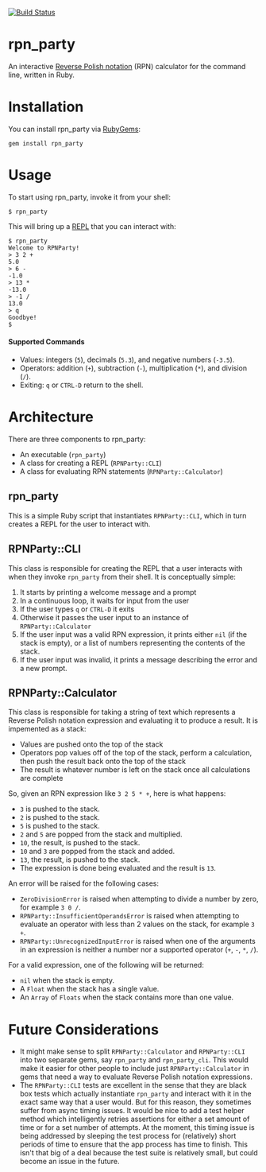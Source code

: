 [![Build Status](https://travis-ci.org/toasterlovin/rpn_party.svg?branch=master)](https://travis-ci.org/toasterlovin/rpn_party)

# rpn_party

An interactive [Reverse Polish notation] (RPN) calculator for the command line,
written in Ruby.

[Reverse Polish notation]: https://en.wikipedia.org/wiki/Reverse_Polish_notation

# Installation

You can install rpn_party via [RubyGems]:

```
gem install rpn_party
```

[RubyGems]: https://rubygems.org

# Usage

To start using rpn_party, invoke it from your shell:

```
$ rpn_party
```

This will bring up a [REPL] that you can interact with:

[REPL]: https://en.wikipedia.org/wiki/Read–eval–print_loop

```
$ rpn_party
Welcome to RPNParty!
> 3 2 +
5.0
> 6 -
-1.0
> 13 *
-13.0
> -1 /
13.0
> q
Goodbye!
$
```

#### Supported Commands

- Values: integers (`5`), decimals (`5.3`), and negative numbers (`-3.5`).
- Operators: addition (`+`), subtraction (`-`), multiplication (`*`), and
  division (`/`).
- Exiting: `q` or `CTRL-D` return to the shell.

# Architecture

There are three components to rpn_party: 
- An executable (`rpn_party`)
- A class for creating a REPL (`RPNParty::CLI`)
- A class for evaluating RPN statements (`RPNParty::Calculator`)

## rpn_party

This is a simple Ruby script that instantiates `RPNParty::CLI`, which in turn
creates a REPL for the user to interact with.

## RPNParty::CLI

This class is responsible for creating the REPL that a user interacts with when
they invoke `rpn_party` from their shell. It is conceptually simple:

1. It starts by printing a welcome message and a prompt
2. In a continuous loop, it waits for input from the user
3. If the user types `q` or `CTRL-D` it exits
4. Otherwise it passes the user input to an instance of `RPNParty::Calculator`
5. If the user input was a valid RPN expression, it prints either `nil` (if the
   stack is empty), or a list of numbers representing the contents of the stack.
6. If the user input was invalid, it prints a message describing the error and
   a new prompt.

## RPNParty::Calculator

This class is responsible for taking a string of text which represents a Reverse
Polish notation expression and evaluating it to produce a result. It is
impemented as a stack:

- Values are pushed onto the top of the stack
- Operators pop values off of the top of the stack, perform a calculation, then
  push the result back onto the top of the stack
- The result is whatever number is left on the stack once all calculations are
  complete

So, given an RPN expression like `3 2 5 * +`, here is what happens:

- `3` is pushed to the stack.
- `2` is pushed to the stack.
- `5` is pushed to the stack.
- `2` and `5` are popped from the stack and multiplied.
- `10`, the result, is pushed to the stack.
- `10` and `3` are popped from the stack and added.
- `13`, the result, is pushed to the stack.
- The expression is done being evaluated and the result is `13`.

An error will be raised for the following cases:

- `ZeroDivisionError` is raised when attempting to divide a number by zero,
  for example `3 0 /`.
- `RPNParty::InsufficientOperandsError` is raised when attempting to evaluate
  an operator with less than 2 values on the stack, for example `3 +`.
- `RPNParty::UnrecognizedInputError` is raised when one of the arguments in an
  expression is neither a number nor a supported operator (`+`, `-`,
  `*`, `/`).

For a valid expression, one of the following will be returned:

  - `nil` when the stack is empty.
  - A `Float` when the stack has a single value.
  - An `Array` of `Floats` when the stack contains more than one value.

# Future Considerations

- It might make sense to split `RPNParty::Calculator` and `RPNParty::CLI` into
  two separate gems, say `rpn_party` and `rpn_party_cli`. This would make it
  easier for other people to include just `RPNParty::Calculator` in gems that
  need a way to evaluate Reverse Polish notation expressions.
- The `RPNParty::CLI` tests are excellent in the sense that they are black box
  tests which actually instantiate `rpn_party` and interact with it in the exact
  same way that a user would. But for this reason, they sometimes suffer from
  async timing issues. It would be nice to add a test helper method which
  intelligently retries assertions for either a set amount of time or for a set
  number of attempts. At the moment, this timing issue is being addressed by
  sleeping the test process for (relatively) short periods of time to ensure
  that the app process has time to finish. This isn't that big of a deal
  because the test suite is relatively small, but could become an issue in the
  future.
